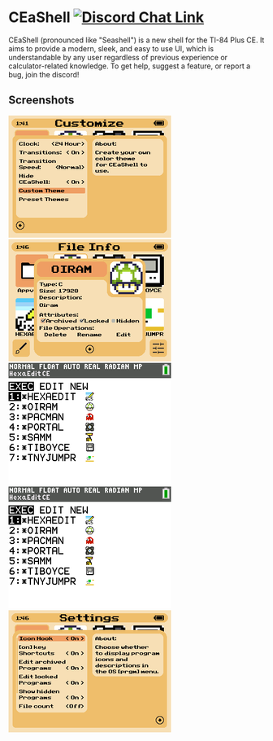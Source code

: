 # CEaShell [![Discord Chat Link](https://img.shields.io/discord/1012426214226530424?logo=discord)](https://discord.gg/RDTtu258fW)

CEaShell (pronounced like "Seashell") is a new shell for the TI-84 Plus CE. It aims to provide a modern, sleek, and easy to use UI, which is understandable by any user regardless of previous experience or calculator-related knowledge. To get help, suggest a feature, or report a bug, join the discord!

## Screenshots

![Color themes](screenshots/colorpicker.gif "Color themes")    ![Info Menu](screenshots/fileInfo.png "Info menu")
![Modern UI](screenshots/programs.png "Modern UI")      ![Program icons in the [prgm] menu](screenshots/programs.png "Program Icons in the [prgm] menu")
![Settings](screenshots/settings.png "Customization settings")
